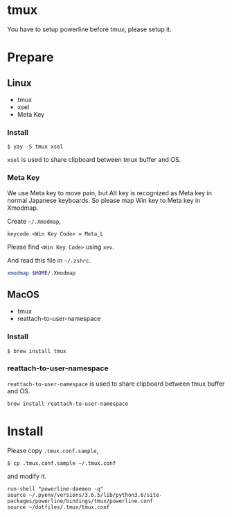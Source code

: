 # tmux
You have to setup powerline before tmux, please setup it.

# Prepare
## Linux
- tmux
- xsel
- Meta Key

### Install

```
$ yay -S tmux xsel
```

`xsel` is used to share clipboard between tmux buffer and OS.


### Meta Key
We use Meta key to move pain, but Alt key is recognized as Meta key in normal Japanese keyboards. So please map Win key to Meta key in Xmodmap.

Create `~/.Xmodmap`,

```
keycode <Win Key Code> = Meta_L
```

Please find `<Win Key Code>` using `xev`.

And read this file in `~/.zshrc`.

```bash
xmodmap $HOME/.Xmodmap
```


## MacOS
- tmux
- reattach-to-user-namespace

### Install

```
$ brew install tmux
```


### reattach-to-user-namespace
`reattach-to-user-namespace` is used to share clipboard between tmux buffer and OS.

```
brew install reattach-to-user-namespace
```


# Install


Please copy `.tmux.conf.sample`,
```
$ cp .tmux.conf.sample ~/.tmux.conf
```

and modify it.
```
run-shell "powerline-daemon -q"
source ~/.pyenv/versions/3.6.5/lib/python3.6/site-packages/powerline/bindings/tmux/powerline.conf
source ~/dotfiles/.tmux/tmux.conf
```
